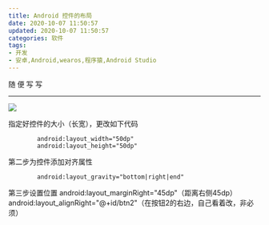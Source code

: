 ```yaml
---
title: Android 控件的布局
date: 2020-10-07 11:50:57
updated: 2020-10-07 11:50:57
categories: 软件
tags:
- 开发
- 安卓,Android,wearos,程序猿,Android Studio
---
```

随 便 写 写
<!-- more -->


----------

![  ][1]

指定好控件的大小（长宽），更改如下代码

            android:layout_width="50dp"
            android:layout_height="50dp"

第二步为控件添加对齐属性

            android:layout_gravity="bottom|right|end"

第三步设置位置
            android:layout_marginRight="45dp"（距离右侧45dp）
            android:layout_alignRight="@+id/btn2"（在按钮2的右边，自己看着改，非必须）


  [1]: https://cos.mbrjun.cn/IMGS/2020/10/07/An.png